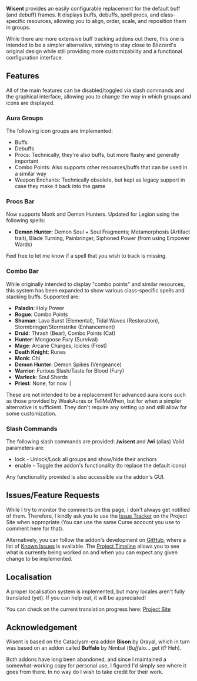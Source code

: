 **Wisent** provides an easily configurable replacement for the default buff (and debuff) frames.
It displays buffs, debuffs, spell procs, and class-specific resources, allowing you to align, order, scale, and reposition them in groups.

While there are more extensive buff tracking addons out there, this one is intended to be a simpler alternative, striving to stay close to Blizzard's original design while still providing more customizability and a functional configuration interface.

## Features
All of the main features can be disabled/toggled via slash commands and the graphical interface, allowing you to change the way in which groups and icons are displayed.

### Aura Groups
The following icon groups are implemented:

* Buffs
* Debuffs
* Procs: Technically, they're also buffs, but more flashy and generally important
* Combo Points: Also supports other resources/buffs that can be used in a similar way
* Weapon Enchants: Technically obsolete, but kept as legacy support in case they make it back into the game

### Procs Bar
Now supports Monk and Demon Hunters. Updated for Legion using the following spells:

* **Demon Hunter:** Demon Soul + Soul Fragments; Metamorphosis (Artifact trait), Blade Turning, Painbringer, Siphoned Power (from using Empower Wards)

Feel free to let me know if a spell that you wish to track is missing.

### Combo Bar
While originally intended to display "combo points" and similar resources, this system has been expanded to show various class-specific spells and stacking buffs. Supported are:

* **Paladin**: Holy Power
* **Rogue**: Combo Points
* **Shaman**: Lava Burst (Elemental), Tidal Waves (Restoration), Stormbringer/Stormstrike (Enhancement)
* **Druid**: Thrash (Bear), Combo Points (Cat)
* **Hunter**: Mongoose Fury (Survival)
* **Mage**: Arcane Charges, Icicles (Frost)
* **Death Knight**: Runes
* **Monk**: Chi
* **Demon Hunter**: Demon Spikes (Vengeance)
* **Warrior**:  Furious Slash/Taste for Blood (Fury)
* **Warlock**: Soul Shards
*	**Priest**:  None, for now :|

These are not intended to be a replacement for advanced aura icons such as those provided by WeakAuras or TellMeWhen, but for when a simpler alternative is sufficient. They don't require any setting up and still allow for some customization.

### Slash Commands
The following slash commands are provided: **/wisent** and **/wi** (alias)
Valid parameters are:

* lock - Unlock/Lock all groups and show/hide their anchors
* enable - Toggle the addon's functionality (to replace the default icons)

Any functionality provided is also accessible via the addon's GUI.

## Issues/Feature Requests
While I try to monitor the comments on this page, I don't always get notified of them. Therefore, I kindly ask you to use the [Issue Tracker](https://wow.curseforge.com/projects/wisent/issues) on the Project Site when appropriate (You can use the same Curse account you use to comment here for that).

Alternatively, you can follow the addon's development on [GitHub](https://github.com/SacredDuckwhale/Wisent), where a list of [Known Issues](https://github.com/SacredDuckwhale/Wisent/issues") is available. The [Project Timeline</a>](https://github.com/SacredDuckwhale/Wisent/projects/1") allows you to see what is currently being worked on and when you can expect any given change to be implemented.

## Localisation
A proper localisation system is implemented, but many locales aren't fully translated (yet). If you can help out, it will be appreciated!

You can check on the current translation progress here: [Project Site](https://wow.curseforge.com/projects/wisent/localization)

## Acknowledgement
Wisent is based on the Cataclysm-era addon **Bison** by Grayal, which in turn was based on an addon called **Buffalo** by Nimbal (*Buff*alo... get it? Heh).

Both addons have long been abandoned, and since I maintained a somewhat-working copy for personal use, I figured I'd simply see where it goes from there. In no way do I wish to take credit for their work.